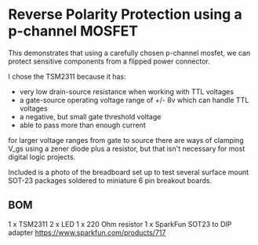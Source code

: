 Reverse Polarity Protection using a p-channel MOSFET
====================================================

This demonstrates that using a carefully chosen p-channel mosfet,
we can protect sensitive components from a flipped power connector.

I chose the TSM2311 because it has:

 * very low drain-source resistance when working with TTL voltages
 * a gate-source operating voltage range of +/- 8v which can handle TTL voltages
 * a negative, but small gate threshold voltage 
 * able to pass more than enough current

for larger voltage ranges from gate to source there are ways of clamping V_gs using a zener diode plus a resistor, but that isn't necessary for most digital logic projects.

Included is a photo of the breadboard set up to test several surface mount SOT-23 packages soldered to miniature 6 pin breakout boards.

BOM
---
1 x TSM2311
2 x LED
1 x 220 Ohm resistor
1 x SparkFun SOT23 to DIP adapter https://www.sparkfun.com/products/717

